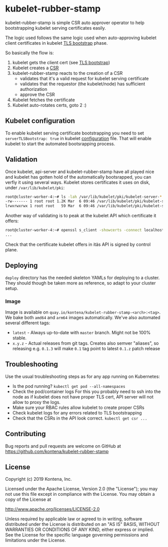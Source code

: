 # kubelet-rubber-stamp

kubelet-rubber-stamp is simple CSR auto approver operator to help bootstrapping kubelet serving certificates easily.

The logic used follows the same logic used when auto-approving kubelet client certificates in kubelet [TLS bootstrap](https://kubernetes.io/docs/reference/command-line-tools-reference/kubelet-tls-bootstrapping/#approval) phase.

So basically the flow is:
1. kubelet gets the client cert (see [TLS bootstrap](https://kubernetes.io/docs/reference/command-line-tools-reference/kubelet-tls-bootstrapping/#approval))
2. Kubelet creates a [CSR](https://kubernetes.io/docs/tasks/tls/managing-tls-in-a-cluster/#create-a-certificate-signing-request-object-to-send-to-the-kubernetes-api)
3. kubelet-rubber-stamp reacts to the creation of a CSR
    - validates that it's a valid request for kubelet serving certificate
    - validates that the requestor (the kubelet/node) has sufficient authorization
    - approve the CSR
4. Kubelet fetches the certificate
5. Kubelet auto-rotates certs, goto 2 :)

## Kubelet configuration

To enable kubelet serving certificate bootstrapping you need to set `serverTLSBootstrap: true` in kubelet [configuration](https://kubernetes.io/docs/tasks/administer-cluster/kubelet-config-file/) file. That will enable kubelet to start the automated bootsrapping process.

## Validation

Once kubelet, api-server and kubelet-rubber-stamp have all played nice and kubelet has gotten hold of the automatically bootsrapped, you can verfiy it using several ways. Kubelet stores certificates it uses on disk, under `/var/lib/kubelet/pki`:
```sh
root@cluster-worker-4:~# ls -lah /var/lib/kubelet/pki/kubelet-server-*
-rw------- 1 root root 1.2K Mar  6 09:46 /var/lib/kubelet/pki/kubelet-server-2019-03-06-09-46-48.pem
lrwxrwxrwx 1 root root   59 Mar  6 09:46 /var/lib/kubelet/pki/kubelet-server-current.pem -> /var/lib/kubelet/pki/kubelet-server-2019-03-06-09-46-48.pem
```

Another way of validating is to peak at the kubelet API which certificate it offers:
```sh
root@cluster-worker-4:~# openssl s_client -showcerts -connect localhost:10250 </dev/null
...
```

Check that the certificate kubelet offers in itäs API is signed by control plane.

## Deploying

`deploy` directory has the needed skeleton YAMLs for deploying to a cluster. They should though be taken more as reference, so adapt to your cluster setup.

### Image

Image is available on `quay.io/kontena/kubelet-rubber-stamp-<arch>:<tag>`. We bake both `amd64` and `arm64` images automatically. We've also automated several different tags:
- `latest` - Always up-to-date with `master` branch. Might not be 100% stable.
- `x.y.z` - Actual releases from git tags. Creates also semver "aliases", so releasing e.g. `0.1.3` will make `0.1` tag point to latest `0.1.z` patch release

## Troubleshooting

Use the usual troubleshooting steps as for any app running on Kubernetes:
- Is the pod running? `kubectl get pod --all-namespaces`
- Check the pod/container logs
    For this you probably need to ssh into the node as if kubelet does not have proper TLS cert, API server will not allow to proxy the logs.
- Make sure your RBAC rules allow kubelet to create proper CSRs
- Check kubelet logs for any errors related to TLS bootstrapping
- Check that the CSRs in the API look correct. `kubectl get csr ...`

## Contributing

Bug reports and pull requests are welcome on GitHub at https://github.com/kontena/kubelet-rubber-stamp

## License

Copyright (c) 2019 Kontena, Inc.

Licensed under the Apache License, Version 2.0 (the "License"); you may not use this file except in compliance with the License. You may obtain a copy of the License at

http://www.apache.org/licenses/LICENSE-2.0

Unless required by applicable law or agreed to in writing, software distributed under the License is distributed on an "AS IS" BASIS, WITHOUT WARRANTIES OR CONDITIONS OF ANY KIND, either express or implied. See the License for the specific language governing permissions and limitations under the License.
